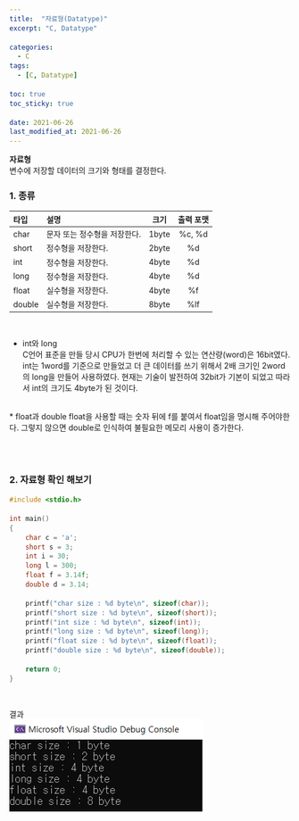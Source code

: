 ```yaml
---
title:  "자료형(Datatype)"
excerpt: "C, Datatype"

categories:
  - C
tags:
  - [C, Datatype]

toc: true
toc_sticky: true
 
date: 2021-06-26
last_modified_at: 2021-06-26
---  
```


**자료형**  
  변수에 저장할 데이터의 크기와 형태를 결정한다.  

### 1. 종류  
  
  |타입|설명|크기|출력 포맷|  
  |:----|:--------|:----:|:----:|
  |char|문자 또는 정수형을 저장한다.|1byte|%c, %d|
  |short|정수형을 저장한다.|2byte|%d|
  |int|정수형을 저장한다.|4byte|%d|
  |long|정수형을 저장한다.|4byte|%d|
  |float|실수형을 저장한다.|4byte|%f|
  |double|실수형을 저장한다.|8byte|%lf|
  
<br/>

  * int와 long  
   C언어 표준을 만들 당시 CPU가 한번에 처리할 수 있는 연산량(word)은 16bit였다. int는 1word를 기준으로 만들었고 더 큰 데이터를 쓰기 위해서 2배 크기인 2word의 long을 만들어 사용하였다. 현재는 기술이 발전하여 32bit가 기본이 되었고 따라서 int의 크기도 4byte가 된 것이다.
   <br/>
   * float과 double  
    float을 사용할 때는 숫자 뒤에 f를 붙여서 float임을 명시해 주어야한다. 그렇지 않으면 double로 인식하여 불필요한 메모리 사용이 증가한다.
    
  <br/><br/>
### 2. 자료형 확인 해보기  
``` c
#include <stdio.h>

int main()
{
    char c = 'a';
    short s = 3;
    int i = 30;
    long l = 300;
    float f = 3.14f;
    double d = 3.14;

    printf("char size : %d byte\n", sizeof(char));
    printf("short size : %d byte\n", sizeof(short));
    printf("int size : %d byte\n", sizeof(int));
    printf("long size : %d byte\n", sizeof(long));
    printf("float size : %d byte\n", sizeof(float));
    printf("double size : %d byte\n", sizeof(double));

    return 0;
}
```  
  <br/>

결과  
 ![2](/assets/images/20210626_Posting/2.png)
